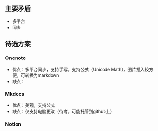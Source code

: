 ## 主要矛盾  
- 多平台
- 同步
  
## 待选方案  
### Onenote  
- 优点：多平台同步，支持手写，支持公式（Unicode Math），图片插入较方便，可转换为markdown
- 缺点：

### Mkdocs
- 优点：美观，支持公式
- 缺点：仅支持电脑更改（待考，可能托管到github上）

### Notion